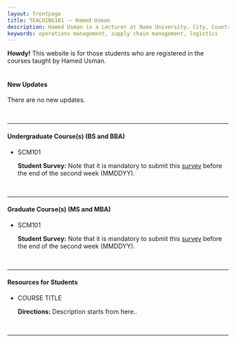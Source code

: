 ```yaml
---
layout: frontpage
title: TEACHING101 〰 Hamed Usman
description: Hamed Usman is a Lecturer at Name University, City, Country. 
keywords: operations management, supply chain management, logistics
---
```

<div class="headline"><b>Howdy!</b> This website is for those students who are registered in the courses taught by Hamed Usman.
</div>

<br/>

<h4>New Updates</h4>
<p>There are no new updates.</p>

<br/>

---

<h4>Undergraduate Course(s) (BS and BBA)</h4>
<ul>
<li>SCM101</li>
<!--<p>There are no new updates.</p>-->
<div class="note"><p><strong>Student Survey:</strong> Note that it is mandatory to submit this <a href="https://www.google.com">survey</a> before the end of the second week (MMDDYY).</p></div>
</ul>

<br/>

---

<h4>Graduate Course(s) (MS and MBA)</h4>
<ul>
<li>SCM101</li>
<!--<p>There are no new updates.</p>-->
<div class="note"><p><strong>Student Survey:</strong> Note that it is mandatory to submit this <a href="https://www.google.com">survey</a> before the end of the second week (MMDDYY).</p></div>
</ul>

<br/>

---

<h4>Resources for Students</h4>
<ul>
<li>COURSE TITLE</li>
<div class="summary"><p><strong>Directions:</strong> Description starts from here..</p></div>
</ul>

<br/>

---
<!--
<br/>

---

<h4>Due Tasks</h4>
<ul>
<li>STUDENT SURVEY</li>
<div class="summary"><p><strong>Directions:</strong> Please submit this <a href="https://www.google.com">Google Form</a></p></div>
</ul>

<br/>

---

<h4>Resources for Students</h4>
<ul>
<li>COURSE TITLE</li>
<div class="summary"><p><strong>Directions:</strong> Description starts from here..</p></div>
</ul>

<br/>

---

<h4>Important Information</h4>
<ul>
<li>Important Information 1</li>
<li>Important Information 2</li>
<li>Important Information 3</li>
</ul>
-->
